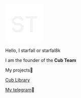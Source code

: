 <img src="20240101_211215.gif" width="120" height="120">

Hello, I starfall or starfal8k

I am the founder of the **Cub Team**

My projects🌟
<p><a href="https://github.com/sylfurgames/Cub-Library-2.0">Cub Library</a></p>


<p><a href="https://t.me/CubTeam">My telegram</a>🤩</p>

